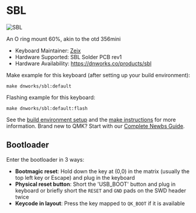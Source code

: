 # SBL

![SBL](https://i.imgur.com/HqRfr4b.jpg)

An O ring mount 60%, akin to the otd 356mini

* Keyboard Maintainer: [Zeix](https://github.com/itsme-zeix)
* Hardware Supported: SBL Solder PCB rev1
* Hardware Availability: https://dnworks.co/products/sbl

Make example for this keyboard (after setting up your build environment):

    make dnworks/sbl:default

Flashing example for this keyboard:

    make dnworks/sbl:default:flash

See the [build environment setup](https://docs.qmk.fm/#/getting_started_build_tools) and the [make instructions](https://docs.qmk.fm/#/getting_started_make_guide) for more information. Brand new to QMK? Start with our [Complete Newbs Guide](https://docs.qmk.fm/#/newbs).

## Bootloader

Enter the bootloader in 3 ways:

* **Bootmagic reset**: Hold down the key at (0,0) in the matrix (usually the top left key or Escape) and plug in the keyboard
* **Physical reset button**: Short the 'USB_BOOT' button and plug in keyboard or briefly short the `RESET` and `GND` pads on the SWD header twice
* **Keycode in layout**: Press the key mapped to `QK_BOOT` if it is available
